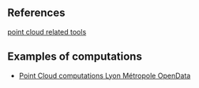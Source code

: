 ## References
[point cloud related tools](../Tools/ToolsPointClouds.md)

## Examples of computations
* [Point Cloud computations Lyon Métropole OpenData](https://github.com/VCityTeam/UD-Reproducibility/tree/master/Computations/ComputePointCloudsLyon)

